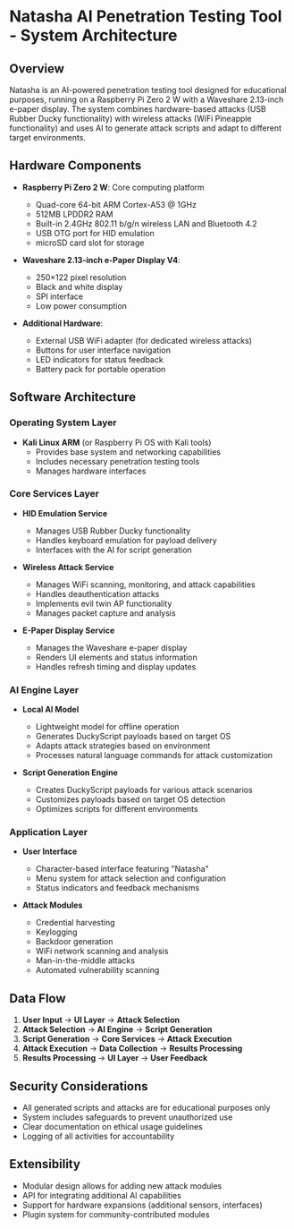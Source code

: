 # Natasha AI Penetration Testing Tool - System Architecture

## Overview
Natasha is an AI-powered penetration testing tool designed for educational purposes, running on a Raspberry Pi Zero 2 W with a Waveshare 2.13-inch e-paper display. The system combines hardware-based attacks (USB Rubber Ducky functionality) with wireless attacks (WiFi Pineapple functionality) and uses AI to generate attack scripts and adapt to different target environments.

## Hardware Components
- **Raspberry Pi Zero 2 W**: Core computing platform
  - Quad-core 64-bit ARM Cortex-A53 @ 1GHz
  - 512MB LPDDR2 RAM
  - Built-in 2.4GHz 802.11 b/g/n wireless LAN and Bluetooth 4.2
  - USB OTG port for HID emulation
  - microSD card slot for storage
  
- **Waveshare 2.13-inch e-Paper Display V4**:
  - 250×122 pixel resolution
  - Black and white display
  - SPI interface
  - Low power consumption
  
- **Additional Hardware**:
  - External USB WiFi adapter (for dedicated wireless attacks)
  - Buttons for user interface navigation
  - LED indicators for status feedback
  - Battery pack for portable operation

## Software Architecture

### Operating System Layer
- **Kali Linux ARM** (or Raspberry Pi OS with Kali tools)
  - Provides base system and networking capabilities
  - Includes necessary penetration testing tools
  - Manages hardware interfaces

### Core Services Layer
- **HID Emulation Service**
  - Manages USB Rubber Ducky functionality
  - Handles keyboard emulation for payload delivery
  - Interfaces with the AI for script generation
  
- **Wireless Attack Service**
  - Manages WiFi scanning, monitoring, and attack capabilities
  - Handles deauthentication attacks
  - Implements evil twin AP functionality
  - Manages packet capture and analysis
  
- **E-Paper Display Service**
  - Manages the Waveshare e-paper display
  - Renders UI elements and status information
  - Handles refresh timing and display updates

### AI Engine Layer
- **Local AI Model**
  - Lightweight model for offline operation
  - Generates DuckyScript payloads based on target OS
  - Adapts attack strategies based on environment
  - Processes natural language commands for attack customization
  
- **Script Generation Engine**
  - Creates DuckyScript payloads for various attack scenarios
  - Customizes payloads based on target OS detection
  - Optimizes scripts for different environments

### Application Layer
- **User Interface**
  - Character-based interface featuring "Natasha"
  - Menu system for attack selection and configuration
  - Status indicators and feedback mechanisms
  
- **Attack Modules**
  - Credential harvesting
  - Keylogging
  - Backdoor generation
  - WiFi network scanning and analysis
  - Man-in-the-middle attacks
  - Automated vulnerability scanning

## Data Flow

1. **User Input** → **UI Layer** → **Attack Selection**
2. **Attack Selection** → **AI Engine** → **Script Generation**
3. **Script Generation** → **Core Services** → **Attack Execution**
4. **Attack Execution** → **Data Collection** → **Results Processing**
5. **Results Processing** → **UI Layer** → **User Feedback**

## Security Considerations
- All generated scripts and attacks are for educational purposes only
- System includes safeguards to prevent unauthorized use
- Clear documentation on ethical usage guidelines
- Logging of all activities for accountability

## Extensibility
- Modular design allows for adding new attack modules
- API for integrating additional AI capabilities
- Support for hardware expansions (additional sensors, interfaces)
- Plugin system for community-contributed modules